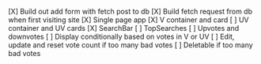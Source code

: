 [X] Build out add form with fetch post to db
[X] Build fetch request from db when first visiting site
[X] Single page app
[X] V container and card
[ ] UV container and UV cards
[X] SearchBar
[ ] TopSearches
[ ] Upvotes and downvotes
[ ] Display conditionally based on votes in V or UV
[ ] Edit, update and reset vote count if too many bad votes
[ ] Deletable if too many bad votes 
